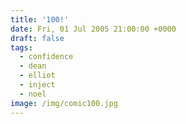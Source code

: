 ```yaml
---
title: '100!'
date: Fri, 01 Jul 2005 21:00:00 +0000
draft: false
tags:
  - confidence
  - dean
  - elliot
  - inject
  - noel
image: /img/comic100.jpg
---
```


